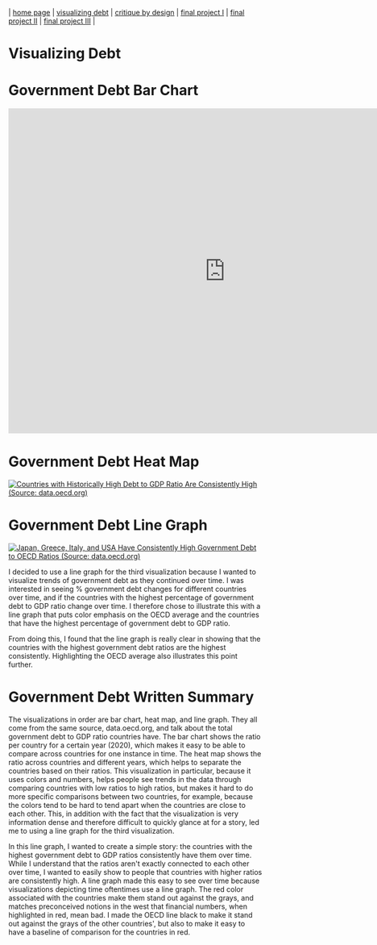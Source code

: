 | [home page](https://laurawei6.github.io/tswd-portfolio/) | [visualizing debt](visualizing-government-debt) | [critique by design](critique-by-design) | [final project I](final-project-part-one) | [final project II](final-project-part-two) | [final project III](final-project-part-three) |

# Visualizing Debt
# Government Debt Bar Chart
<iframe src="https://data.oecd.org/chart/7kka" width="860" height="645" style="border: 0" mozallowfullscreen="true" webkitallowfullscreen="true" allowfullscreen="true"><a href="https://data.oecd.org/chart/7kka" target="_blank">OECD Chart: General government debt, Total, % of GDP, Annual, 2022</a></iframe>

# Government Debt Heat Map
<div class='tableauPlaceholder' id='viz1706581265735' style='position: relative'><noscript><a href='#'><img alt='Countries with Historically High Debt to GDP Ratio Are Consistently High (Source: data.oecd.org) ' src='https:&#47;&#47;public.tableau.com&#47;static&#47;images&#47;Bo&#47;Book2_17064893098750&#47;CountrieswithHistoricallyHighDebttoGDPRatioAreConsistentlyHigh&#47;1_rss.png' style='border: none' /></a></noscript><object class='tableauViz'  style='display:none;'><param name='host_url' value='https%3A%2F%2Fpublic.tableau.com%2F' /> <param name='embed_code_version' value='3' /> <param name='site_root' value='' /><param name='name' value='Book2_17064893098750&#47;CountrieswithHistoricallyHighDebttoGDPRatioAreConsistentlyHigh' /><param name='tabs' value='no' /><param name='toolbar' value='yes' /><param name='static_image' value='https:&#47;&#47;public.tableau.com&#47;static&#47;images&#47;Bo&#47;Book2_17064893098750&#47;CountrieswithHistoricallyHighDebttoGDPRatioAreConsistentlyHigh&#47;1.png' /> <param name='animate_transition' value='yes' /><param name='display_static_image' value='yes' /><param name='display_spinner' value='yes' /><param name='display_overlay' value='yes' /><param name='display_count' value='yes' /><param name='language' value='en-US' /><param name='filter' value='publish=yes' /></object></div>                
<script type='text/javascript'>                    
  var divElement = document.getElementById('viz1706581265735');                    
  var vizElement = divElement.getElementsByTagName('object')[0];                    
  vizElement.style.width='100%';vizElement.style.height=(divElement.offsetWidth*0.75)+'px';                    
  var scriptElement = document.createElement('script');                    
  scriptElement.src = 'https://public.tableau.com/javascripts/api/viz_v1.js';                    
  vizElement.parentNode.insertBefore(scriptElement, vizElement);                
</script>

# Government Debt Line Graph
<div class='tableauPlaceholder' id='viz1706581105358' style='position: relative'>
  <noscript>
    <a href='#'>
      <img alt='Japan, Greece, Italy, and USA Have Consistently High Government Debt to OECD Ratios (Source: data.oecd.org) ' src='https:&#47;&#47;public.tableau.com&#47;static&#47;images&#47;Bo&#47;Book2_17064893098750&#47;JapanGreeceItalyandUSAHaveConsistentlyHighGovernmentDebttoOECDRatios&#47;1_rss.png' style='border: none' />
    </a>
  </noscript>
  <object class='tableauViz'  style='display:none;'>
    <param name='host_url' value='https%3A%2F%2Fpublic.tableau.com%2F' /> 
    <param name='embed_code_version' value='3' /> 
    <param name='site_root' value='' />
    <param name='name' value='Book2_17064893098750&#47;JapanGreeceItalyandUSAHaveConsistentlyHighGovernmentDebttoOECDRatios' />
    <param name='tabs' value='no' />
    <param name='toolbar' value='yes' />
    <param name='static_image' value='https:&#47;&#47;public.tableau.com&#47;static&#47;images&#47;Bo&#47;Book2_17064893098750&#47;JapanGreeceItalyandUSAHaveConsistentlyHighGovernmentDebttoOECDRatios&#47;1.png' /> 
    <param name='animate_transition' value='yes' />
    <param name='display_static_image' value='yes' />
    <param name='display_spinner' value='yes' />
    <param name='display_overlay' value='yes' />
    <param name='display_count' value='yes' />
    <param name='language' value='en-US' />
    <param name='filter' value='publish=yes' />
  </object>
</div>

<script type='text/javascript'>                    
  var divElement = document.getElementById('viz1706581105358');                    
  var vizElement = divElement.getElementsByTagName('object')[0];                    
  vizElement.style.width='100%';
  vizElement.style.height=(divElement.offsetWidth*0.75)+'px';                    
  var scriptElement = document.createElement('script');                    
  scriptElement.src = 'https://public.tableau.com/javascripts/api/viz_v1.js';                    
  vizElement.parentNode.insertBefore(scriptElement, vizElement);                
</script>

I decided to use a line graph for the third visualization because I wanted to visualize trends of government debt as they continued over time. I was interested in seeing % government debt changes for different countries over time, and if the countries with the highest percentage of government debt to GDP ratio change over time. I therefore chose to illustrate this with a line graph that puts color emphasis on the OECD average and the countries that have the highest percentage of government debt to GDP ratio. 

From doing this, I found that the line graph is really clear in showing that the countries with the highest government debt ratios are the highest consistently. Highlighting the OECD average also illustrates this point further. 

# Government Debt Written Summary

The visualizations in order are bar chart, heat map, and line graph. They all come from the same source, data.oecd.org, and talk about the total government debt to GDP ratio countries have. The bar chart shows the ratio per country for a certain year (2020), which makes it easy to be able to compare across countries for one instance in time. The heat map shows the ratio across countries and different years, which helps to separate the countries based on their ratios. This visualization in particular, because it uses colors and numbers, helps people see trends in the data through comparing countries with low ratios to high ratios, but makes it hard to do more specific comparisons between two countries, for example, because the colors tend to be hard to tend apart when the countries are close to each other. This, in addition with the fact that the visualization is very information dense and therefore difficult to quickly glance at for a story, led me to using a line graph for the third visualization.

In this line graph, I wanted to create a simple story: the countries with the highest government debt to GDP ratios consistently have them over time. While I understand that the ratios aren't exactly connected to each other over time, I wanted to easily show to people that countries with higher ratios are consistently high. A line graph made this easy to see over time because visualizations depicting time oftentimes use a line graph. The red color associated with the countries make them stand out against the grays, and matches preconceived notions in the west that financial numbers, when highlighted in red, mean bad. I made the OECD line black to make it stand out against the grays of the other countries', but also to make it easy to have a baseline of comparison for the countries in red.
